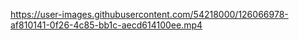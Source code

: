https://user-images.githubusercontent.com/54218000/126066978-af810141-0f26-4c85-bb1c-aecd614100ee.mp4

